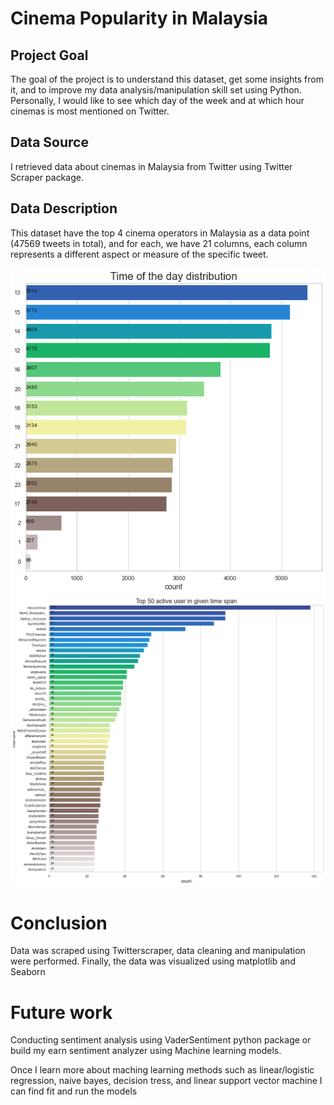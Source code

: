 # Cinema Popularity in Malaysia #

## Project Goal
The goal of the project is to understand this dataset, get some insights from it, and to improve my data analysis/manipulation skill set using Python. Personally, I would like to see which day of the week and at which hour cinemas is most mentioned on Twitter.

## Data Source
I retrieved data about cinemas in Malaysia from Twitter using Twitter Scraper package. 

## Data Description
This dataset have the top 4 cinema operators in Malaysia as a data point (47569 tweets in total), and for each, we have 21 columns, each column represents a different aspect or measure of the specific tweet.

![](Images/githubcinemas.png)
![](Images/Top_50_users.png)


# Conclusion 

Data was scraped using Twitterscraper, data cleaning and manipulation were performed. Finally, the data was visualized using matplotlib and Seaborn 

# Future work 

Conducting sentiment analysis using VaderSentiment python package or build my earn sentiment analyzer using Machine learning models. 

Once I learn more about maching learning methods such as linear/logistic regression, naive bayes, decision tress, and linear support vector machine I can find fit and run the models

